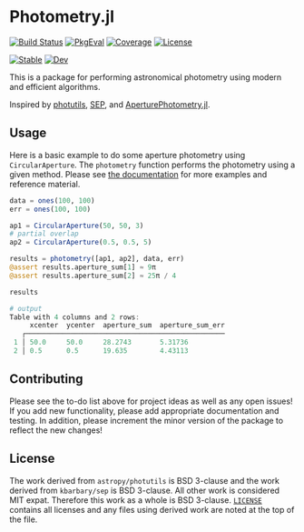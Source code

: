 # Photometry.jl

[![Build Status](https://github.com/JuliaAstro/Photometry.jl/workflows/CI/badge.svg?branch=main)](https://github.com/JuliaAstro/Photometry.jl/actions)
[![PkgEval](https://juliaci.github.io/NanosoldierReports/pkgeval_badges/P/Photometry.svg)](https://juliaci.github.io/NanosoldierReports/pkgeval_badges/report.html)
[![Coverage](https://codecov.io/gh/JuliaAstro/Photometry.jl/branch/main/graph/badge.svg)](https://codecov.io/gh/JuliaAstro/Photometry.jl)
[![License](https://img.shields.io/badge/License-BSD%203--Clause-orange.svg)](https://opensource.org/licenses/BSD-3-Clause)

[![Stable](https://img.shields.io/badge/docs-stable-blue.svg)](https://JuliaAstro.github.io/Photometry.jl/stable)
[![Dev](https://img.shields.io/badge/docs-dev-blue.svg)](https://JuliaAstro.github.io/Photometry.jl/dev)

This is a package for performing astronomical photometry using modern and efficient algorithms.

Inspired by [photutils](https://github.com/astropy/photutils), [SEP](https://github.com/kbarbary/sep), and [AperturePhotometry.jl](https://github.com/kbarbary/AperturePhotometry.jl).

## Usage

Here is a basic example to do some aperture photometry using `CircularAperture`. The `photometry` function performs the photometry using a given method. Please see [the documentation](https://JuliaAstro.github.io/Photometry.jl/dev) for more examples and reference material.

```julia
data = ones(100, 100)
err = ones(100, 100)

ap1 = CircularAperture(50, 50, 3)
# partial overlap
ap2 = CircularAperture(0.5, 0.5, 5)

results = photometry([ap1, ap2], data, err)
@assert results.aperture_sum[1] ≈ 9π
@assert results.aperture_sum[2] ≈ 25π / 4

results

# output
Table with 4 columns and 2 rows:
     xcenter  ycenter  aperture_sum  aperture_sum_err
   ┌─────────────────────────────────────────────────
 1 │ 50.0     50.0     28.2743       5.31736
 2 │ 0.5      0.5      19.635        4.43113
```

## Contributing

Please see the to-do list above for project ideas as well as any open issues! If you add new functionality, please add appropriate documentation and testing. In addition, please increment the minor version of the package to reflect the new changes!

## License

The work derived from `astropy/photutils` is BSD 3-clause and the work derived from `kbarbary/sep` is BSD 3-clause. All other work is considered MIT expat. Therefore this work as a whole is BSD 3-clause. [`LICENSE`](LICENSE) contains all licenses and any files using derived work are noted at the top of the file.
